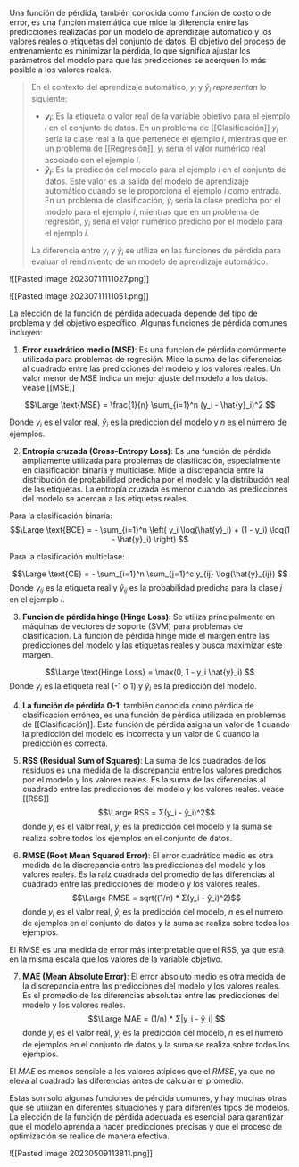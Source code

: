 Una función de pérdida, también conocida como función de costo o de error, es una función matemática que mide la diferencia entre las predicciones realizadas por un modelo de aprendizaje automático y los valores reales o etiquetas del conjunto de datos. El objetivo del proceso de entrenamiento es minimizar la pérdida, lo que significa ajustar los parámetros del modelo para que las predicciones se acerquen lo más posible a los valores reales.

> En el contexto del aprendizaje automático, $y_i$ y $ŷ_i$ $representan$ lo siguiente:
> -   **$y_i$**: Es la etiqueta o valor real de la variable objetivo para el ejemplo $i$ en el conjunto de datos. En un problema de [[Clasificación]] $y_i$ sería la clase real a la que pertenece el ejemplo $i$, mientras que en un problema de [[Regresión]], $y_i$ sería el valor numérico real asociado con el ejemplo $i$.
> -   **$ŷ_i$**: Es la predicción del modelo para el ejemplo $i$ en el conjunto de datos. Este valor es la salida del modelo de aprendizaje automático cuando se le proporciona el ejemplo $i$ como entrada. En un problema de clasificación, $ŷ_i$ sería la clase predicha por el modelo para el ejemplo $i$, mientras que en un problema de regresión, $ŷ_i$ sería el valor numérico predicho por el modelo para el ejemplo $i$.
>
> La diferencia entre $y_i$ y $ŷ_i$ se utiliza en las funciones de pérdida para evaluar el rendimiento de un modelo de aprendizaje automático.

![[Pasted image 20230711111027.png]]

![[Pasted image 20230711111051.png]]

La elección de la función de pérdida adecuada depende del tipo de problema y del objetivo específico. Algunas funciones de pérdida comunes incluyen:

1.  **Error cuadrático medio (MSE)**: Es una función de pérdida comúnmente utilizada para problemas de regresión. Mide la suma de las diferencias al cuadrado entre las predicciones del modelo y los valores reales. Un valor menor de MSE indica un mejor ajuste del modelo a los datos. vease [[MSE]]

$$\Large
\text{MSE} = \frac{1}{n} \sum_{i=1}^n (y_i - \hat{y}_i)^2
$$

Donde $y_i$ es el valor real, $ŷ_i$ es la predicción del modelo y $n$ es el número de ejemplos.

2.  **Entropía cruzada (Cross-Entropy Loss)**: Es una función de pérdida ampliamente utilizada para problemas de clasificación, especialmente en clasificación binaria y multiclase. Mide la discrepancia entre la distribución de probabilidad predicha por el modelo y la distribución real de las etiquetas. La entropía cruzada es menor cuando las predicciones del modelo se acercan a las etiquetas reales.

Para la clasificación binaria: 
$$\Large
	\text{BCE} = - \sum_{i=1}^n \left( y_i \log(\hat{y}_i) + (1 - y_i) \log(1 - \hat{y}_i) \right)
$$

Para la clasificación multiclase: 

$$\Large
\text{CE} = - \sum_{i=1}^n \sum_{j=1}^c y_{ij} \log(\hat{y}_{ij})
$$
Donde $y_{ij}$ es la etiqueta real y $ŷ_{ij}$ es la probabilidad predicha para la clase $j$ en el ejemplo $i$.

3.  **Función de pérdida hinge (Hinge Loss)**: Se utiliza principalmente en máquinas de vectores de soporte (SVM) para problemas de clasificación. La función de pérdida hinge mide el margen entre las predicciones del modelo y las etiquetas reales y busca maximizar este margen.

$$\Large
\text{Hinge Loss} = \max(0, 1 - y_i \hat{y}_i)
$$
Donde $y_i$ es la etiqueta real (-1 o 1) y $ŷ_i$ es la predicción del modelo.

4. **La función de pérdida 0-1**: también conocida como pérdida de clasificación errónea, es una función de pérdida utilizada en problemas de [[Clasificación]]. Esta función de pérdida asigna un valor de 1 cuando la predicción del modelo es incorrecta y un valor de 0 cuando la predicción es correcta.
   
5.  **RSS (Residual Sum of Squares)**: La suma de los cuadrados de los residuos es una medida de la discrepancia entre los valores predichos por el modelo y los valores reales. Es la suma de las diferencias al cuadrado entre las predicciones del modelo y los valores reales.   vease [[RSS]]
   $$\Large RSS = Σ(y_i - ŷ_i)^2$$donde $y_i$ es el valor real, $ŷ_i$ es la predicción del modelo y la suma se realiza sobre todos los ejemplos en el conjunto de datos.
   
6. **RMSE (Root Mean Squared Error)**: El error cuadrático medio es otra medida de la discrepancia entre las predicciones del modelo y los valores reales. Es la raíz cuadrada del promedio de las diferencias al cuadrado entre las predicciones del modelo y los valores reales.
$$\Large RMSE = sqrt((1/n) * Σ(y_i - ŷ_i)^2)$$donde $y_i$ es el valor real, $ŷ_i$ es la predicción del modelo, $n$ es el número de ejemplos en el conjunto de datos y la suma se realiza sobre todos los ejemplos.

El RMSE es una medida de error más interpretable que el RSS, ya que está en la misma escala que los valores de la variable objetivo.

7. **MAE (Mean Absolute Error)**: El error absoluto medio es otra medida de la discrepancia entre las predicciones del modelo y los valores reales. Es el promedio de las diferencias absolutas entre las predicciones del modelo y los valores reales.
$$\Large MAE = (1/n) * Σ|y_i - ŷ_i| $$
donde $y_i$ es el valor real, $ŷ_i$ es la predicción del modelo, $n$ es el número de ejemplos en el conjunto de datos y la suma se realiza sobre todos los ejemplos.

El $MAE$ es menos sensible a los valores atípicos que el $RMSE$, ya que no eleva al cuadrado las diferencias antes de calcular el promedio.

Estas son solo algunas funciones de pérdida comunes, y hay muchas otras que se utilizan en diferentes situaciones y para diferentes tipos de modelos. La elección de la función de pérdida adecuada es esencial para garantizar que el modelo aprenda a hacer predicciones precisas y que el proceso de optimización se realice de manera efectiva.

![[Pasted image 20230509113811.png]]


